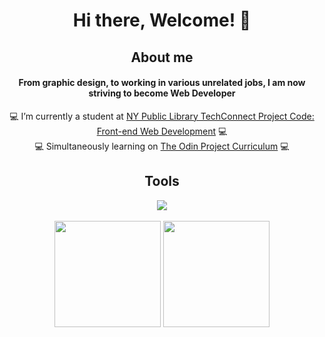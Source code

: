 <div align="center">
  <h1>Hi there, Welcome! 👋</h1>
  <h2>About me</h2>
  <h4>From graphic design, to working in various unrelated jobs, I am now striving to become Web Developer</h4>
  💻 I’m currently a student at <a href="https://sites.google.com/nypl.org/techconnect/programs/project-code-front-end-web-development">NY Public Library TechConnect Project Code: Front-end Web Development<a/> 💻<br>
  💻 Simultaneously learning on <a href="https://www.theodinproject.com/">The Odin Project Curriculum<a/> 💻<br>
</div>
<div align="center">
  <h2>Tools</h2>
  <a href="https://skillicons.dev">
		<img src="https://skillicons.dev/icons?i=html,css,js,git,github,vscode,unity,blender,ps" />
	</a>
<div/>
<br>
<div align="center">
  <img src="https://github-readme-stats-git-masterrstaa-rickstaa.vercel.app/api?username=d0wnsider&count_private=true&show_icons=true&include_all_commits=true&theme=gotham&hide_border=true" height="170em">
  <img src="https://github-readme-stats-git-masterrstaa-rickstaa.vercel.app/api/top-langs?username=d0wnsider&hide=TeX&layout=compact&theme=gotham&hide_border=true" height="170em">
</div>
<br>